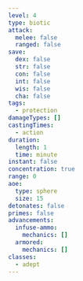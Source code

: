 ```yaml
---
level: 4
type: biotic
attack:
  melee: false
  ranged: false
save:
  dex: false
  str: false
  con: false
  int: false
  wis: false
  cha: false
tags:
  - protection
damageTypes: []
castingTimes:
  - action
duration:
  length: 1
  time: minute
instant: false
concentration: true
range: 0
aoe:
  type: sphere
  size: 15
detonates: false
primes: false
advancements:
  infuse-ammo:
    mechanics: []
  armored:
    mechanics: []
classes:
  - adept
---
```

